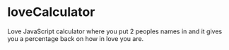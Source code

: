 # loveCalculator
Love JavaScript calculator where you put 2 peoples names in and it gives you a percentage back on how in love you are. 
